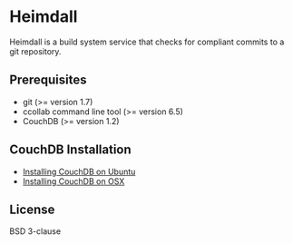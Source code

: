 Heimdall
=========

Heimdall is a build system service that checks for compliant commits to a git repository.

Prerequisites
----

* git (>= version 1.7)
* ccollab command line tool (>= version 6.5)
* CouchDB (>= version 1.2)


CouchDB Installation
--------------------

* [Installing CouchDB on Ubuntu]
* [Installing CouchDB on OSX]

License
----

BSD 3-clause

[Installing CouchDB on Ubuntu]:https://wiki.apache.org/couchdb/Installing_on_Ubuntu
[Installing CouchDB on OSX]:https://wiki.apache.org/couchdb/Installing_on_OSX
